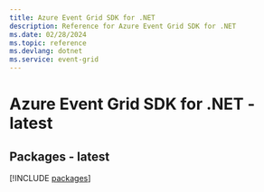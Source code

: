 ```yaml
---
title: Azure Event Grid SDK for .NET
description: Reference for Azure Event Grid SDK for .NET
ms.date: 02/28/2024
ms.topic: reference
ms.devlang: dotnet
ms.service: event-grid
---
```

# Azure Event Grid SDK for .NET - latest
## Packages - latest
[!INCLUDE [packages](event-grid-index.md)]